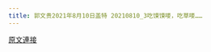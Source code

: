 ```yaml
---
title: 郭文贵2021年8月10日盖特 20210810_3吃馍馍喽，吃草喽……
---
```


[原文連接](https://gnews.org/ThreadView/53481573)


